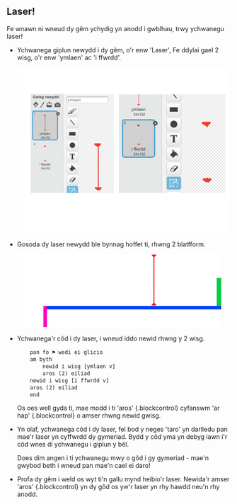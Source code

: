 ## Laser!

Fe wnawn ni wneud dy gêm ychydig yn anodd i gwblhau, trwy ychwanegu laser!

+ Ychwanega giplun newydd i dy gêm, o'r enw 'Laser',  Fe ddylai gael 2 wisg, o'r enw 'ymlaen' ac 'i ffwrdd'.

	![screenshot](images/dodge-lasers-costume.png)

+ Gosoda dy laser newydd ble bynnag hoffet ti, rhwng 2 blatfform.

	![screenshot](images/dodge-lasers-position.png)

+ Ychwanega'r côd i dy laser, i wneud iddo newid rhwng y 2 wisg.

	```blocks
		pan fo ⚑ wedi ei glicio
		am byth
   			newid i wisg [ymlaen v]
   			aros (2) eiliad
   		newid i wisg [i ffwrdd v]
   		aros (2) eiliad
		end
	```

	Os oes well gyda ti, mae modd i ti 'aros' {.blockcontrol} cyfanswm 'ar hap' {.blockcontrol} o amser rhwng newid gwisg.

+ Yn olaf, ychwanega côd i dy laser, fel bod y neges 'taro' yn darlledu pan mae'r laser yn cyffwrdd dy gymeriad.  Bydd y côd yma yn debyg iawn i'r côd wnes di ychwanegu i giplun y bêl.

	Does dim angen i ti ychwanegu mwy o gôd i gy gymeriad - mae'n gwybod beth i wneud pan mae'n cael ei daro!

+ Profa dy gêm i weld os wyt ti'n gallu mynd heibio'r laser. Newida'r amser 'aros' {.blockcontrol} yn dy gôd os yw'r laser yn rhy hawdd neu'n rhy anodd.
